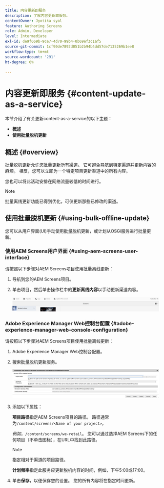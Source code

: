 ```yaml
---
title: 内容更新即服务
description: 了解内容更新即服务。
contentOwner: Jyotika syal
feature: Authoring Screens
role: Admin, Developer
level: Intermediate
exl-id: de9f669b-9ce7-4d70-99b4-0b69ef3c1af5
source-git-commit: 1cf90de7892d051b2b94b4dd57de7135269b1ee8
workflow-type: tm+mt
source-wordcount: '291'
ht-degree: 0%

---
```


# 内容更新即服务 {#content-update-as-a-service}

本节介绍了有关更新content-as-a-service的以下主题：

* **概述**
* **使用批量脱机更新**

<!--
>[!CAUTION]
>
>This AEM Screens functionality is only available, if you have installed AEM 6.3 Feature Pack 3 or AEM 6.4 Screens Feature Pack 1.
>
>To get access to this Feature Pack, contact Adobe Support and request access. When you have permission you can download it from Package Share. -->

## 概述 {#overview}

批量脱机更新允许您批量更新所有渠道。 它可避免导航到特定渠道并更新内容的麻烦。 相反，您可以立即为一个特定项目更新渠道中的所有内容。

您也可以将此活动安排在网络流量较低的时间进行。

>[!NOTE]
>
>批量离线更新功能已得到优化，可仅更新那些已修改的渠道。

## 使用批量脱机更新 {#using-bulk-offline-update}

您可以从用户界面(UI)手动使用批量脱机更新，或计划从OSGi服务进行批量更新。

### 使用AEM Screens用户界面 {#using-aem-screens-user-interface}

请按照以下步骤对AEM Screens项目使用批量离线更新：

1. 导航到您的AEM Screens项目。
1. 单击项目，然后单击操作栏中的&#x200B;**更新离线内容**&#x200B;以手动更新渠道内容。

   ![screen_shot_2018-04-24at122256pm](assets/screen_shot_2018-04-24at122256pm.png)

### Adobe Experience Manager Web控制台配置 {#adobe-experience-manager-web-console-configuration}

请按照以下步骤对AEM Screens项目使用批量离线更新：

1. Adobe Experience Manager Web控制台配置。
1. 搜索批量脱机更新服务。

   ![screen_shot_2018-04-24at121428pm](assets/screen_shot_2018-04-24at121428pm.png)

1. 添加以下属性：

   **项目路径**&#x200B;指定AEM Screens项目的路径。 路径通常为`/content/screens/<Name of your project>`。

   *例如*，`/content/screens/we-retail`。 您可以通过选择AEM Screens下的任何项目（不单击图标），在URL中找到此路径。

   >[!NOTE]
   >
   >指定相对于渠道的项目路径。

   **计划频率**&#x200B;指定此服务应更新脱机内容的时间，例如，下午5:00或17:00。

1. 单击&#x200B;**保存**，以便保存您的设置。 您的所有内容将在指定时间更新。
